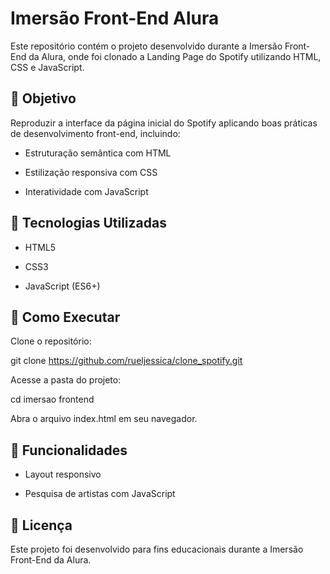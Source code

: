 # Imersão Front-End Alura

Este repositório contém o projeto desenvolvido durante a Imersão Front-End da Alura, onde foi clonado a Landing Page do Spotify utilizando HTML, CSS e JavaScript.

## 🎯 Objetivo

Reproduzir a interface da página inicial do Spotify aplicando boas práticas de desenvolvimento front-end, incluindo:

- Estruturação semântica com HTML

- Estilização responsiva com CSS

- Interatividade com JavaScript

## 🚀 Tecnologias Utilizadas

- HTML5

- CSS3

- JavaScript (ES6+)

## 🔧 Como Executar

Clone o repositório:

git clone https://github.com/rueljessica/clone_spotify.git

Acesse a pasta do projeto:

cd imersao frontend

Abra o arquivo index.html em seu navegador.

## 🌟 Funcionalidades

- Layout responsivo

- Pesquisa de artistas com JavaScript

## 📜 Licença

Este projeto foi desenvolvido para fins educacionais durante a Imersão Front-End da Alura.

